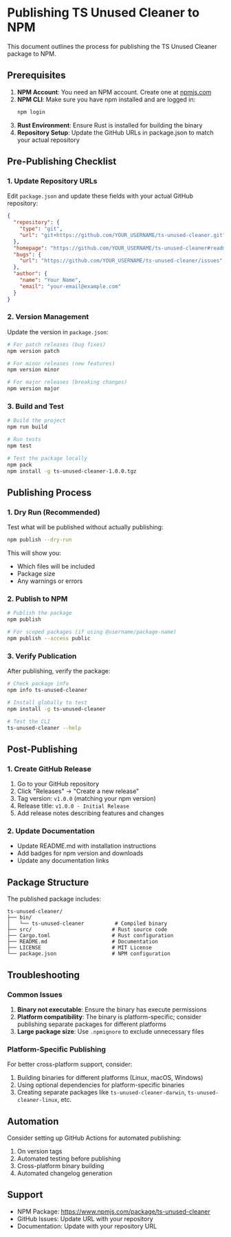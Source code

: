 # Publishing TS Unused Cleaner to NPM

This document outlines the process for publishing the TS Unused Cleaner package to NPM.

## Prerequisites

1. **NPM Account**: You need an NPM account. Create one at [npmjs.com](https://www.npmjs.com/)
2. **NPM CLI**: Make sure you have npm installed and are logged in:
   ```bash
   npm login
   ```
3. **Rust Environment**: Ensure Rust is installed for building the binary
4. **Repository Setup**: Update the GitHub URLs in package.json to match your actual repository

## Pre-Publishing Checklist

### 1. Update Repository URLs

Edit `package.json` and update these fields with your actual GitHub repository:
```json
{
  "repository": {
    "type": "git",
    "url": "git+https://github.com/YOUR_USERNAME/ts-unused-cleaner.git"
  },
  "homepage": "https://github.com/YOUR_USERNAME/ts-unused-cleaner#readme",
  "bugs": {
    "url": "https://github.com/YOUR_USERNAME/ts-unused-cleaner/issues"
  },
  "author": {
    "name": "Your Name",
    "email": "your-email@example.com"
  }
}
```

### 2. Version Management

Update the version in `package.json`:
```bash
# For patch releases (bug fixes)
npm version patch

# For minor releases (new features)
npm version minor

# For major releases (breaking changes)
npm version major
```

### 3. Build and Test

```bash
# Build the project
npm run build

# Run tests
npm test

# Test the package locally
npm pack
npm install -g ts-unused-cleaner-1.0.0.tgz
```

## Publishing Process

### 1. Dry Run (Recommended)

Test what will be published without actually publishing:
```bash
npm publish --dry-run
```

This will show you:
- Which files will be included
- Package size
- Any warnings or errors

### 2. Publish to NPM

```bash
# Publish the package
npm publish

# For scoped packages (if using @username/package-name)
npm publish --access public
```

### 3. Verify Publication

After publishing, verify the package:
```bash
# Check package info
npm info ts-unused-cleaner

# Install globally to test
npm install -g ts-unused-cleaner

# Test the CLI
ts-unused-cleaner --help
```

## Post-Publishing

### 1. Create GitHub Release

1. Go to your GitHub repository
2. Click "Releases" → "Create a new release"
3. Tag version: `v1.0.0` (matching your npm version)
4. Release title: `v1.0.0 - Initial Release`
5. Add release notes describing features and changes

### 2. Update Documentation

- Update README.md with installation instructions
- Add badges for npm version and downloads
- Update any documentation links

## Package Structure

The published package includes:
```
ts-unused-cleaner/
├── bin/
│   └── ts-unused-cleaner          # Compiled binary
├── src/                          # Rust source code
├── Cargo.toml                    # Rust configuration
├── README.md                     # Documentation
├── LICENSE                       # MIT License
└── package.json                  # NPM configuration
```

## Troubleshooting

### Common Issues

1. **Binary not executable**: Ensure the binary has execute permissions
2. **Platform compatibility**: The binary is platform-specific; consider publishing separate packages for different platforms
3. **Large package size**: Use `.npmignore` to exclude unnecessary files

### Platform-Specific Publishing

For better cross-platform support, consider:
1. Building binaries for different platforms (Linux, macOS, Windows)
2. Using optional dependencies for platform-specific binaries
3. Creating separate packages like `ts-unused-cleaner-darwin`, `ts-unused-cleaner-linux`, etc.

## Automation

Consider setting up GitHub Actions for automated publishing:

1. On version tags
2. Automated testing before publishing  
3. Cross-platform binary building
4. Automated changelog generation

## Support

- NPM Package: https://www.npmjs.com/package/ts-unused-cleaner
- GitHub Issues: Update URL with your repository
- Documentation: Update with your repository URL